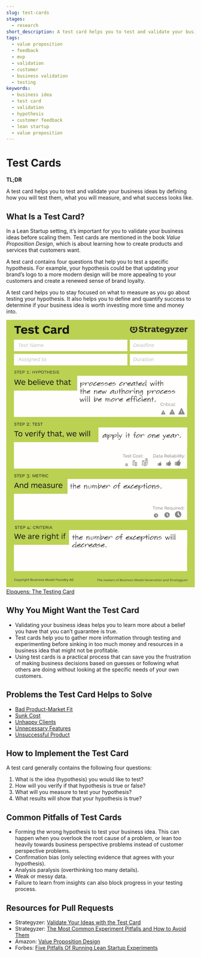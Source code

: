 ```yaml
---
slug: test-cards
stages:
  - research
short_description: A test card helps you to test and validate your business ideas by defining how you will test them, what you will measure, and what success looks like.
tags:
  - value proposition
  - feedback
  - mvp
  - validation
  - customer
  - business validation
  - testing
keywords:
  - business idea
  - test card
  - validation
  - hypothesis
  - customer feedback
  - lean startup
  - value proposition
---
```


# Test Cards

**TL;DR**

A test card helps you to test and validate your business ideas by defining how you will test them, what you will measure, and what success looks like.

## What Is a Test Card?

In a Lean Startup setting, it’s important for you to validate your business ideas before scaling them. Test cards are mentioned in the book *Value Proposition Design*, which is about learning how to create products and services that customers want.

A test card contains four questions that help you to test a specific hypothesis. For example, your hypothesis could be that updating your brand’s logo to a more modern design will be more appealing to your customers and create a renewed sense of brand loyalty.

A test card helps you to stay focused on what to measure as you go about testing your hypothesis. It also helps you to define and quantify success to determine if your business idea is worth investing more time and money into.

![Test Card](/files/test-card.jpg)
[Eloquens: The Testing Card](https://www.eloquens.com/tool/r8Yfz0/startups/lean-startup/the-testing-card)

## Why You Might Want the Test Card

- Validating your business ideas helps you to learn more about a belief you have that you can’t guarantee is true. 
- Test cards help you to gather more information through testing and experimenting before sinking in too much money and resources in a business idea that might not be profitable.
- Using test cards is a practical process that can save you the frustration of making business decisions based on guesses or following what others are doing without looking at the specific needs of your own customers. 

## Problems the Test Card Helps to Solve

- [Bad Product-Market Fit](/problems/bad_product_market_fit)
- [Sunk Cost](/problems/sunk_cost)
- [Unhappy Clients](/problems/unhappy_clients)
- [Unnecessary Features](/problems/unnecessary_features)
- [Unsuccessful Product](/problems/unsuccessful_products)

## How to Implement the Test Card

A test card generally contains the following four questions:

1. What is the idea (hypothesis) you would like to test?
2. How will you verify if that hypothesis is true or false?
3. What will you measure to test your hypothesis?
4. What results will show that your hypothesis is true?

## Common Pitfalls of Test Cards

- Forming the wrong hypothesis to test your business idea. This can happen when you overlook the root cause of a problem, or lean too heavily towards business perspective problems instead of customer perspective problems.
- Confirmation bias (only selecting evidence that agrees with your hypothesis).
- Analysis paralysis (overthinking too many details).
- Weak or messy data.
- Failure to learn from insights can also block progress in your testing process.

## Resources for Pull Requests

- Strategyzer: [Validate Your Ideas with the Test Card](https://www.strategyzer.com/blog/posts/2015/3/5/validate-your-ideas-with-the-test-card)
- Strategyzer: [The Most Common Experiment Pitfalls and How to Avoid Them](https://www.strategyzer.com/blog/the-most-common-experiment-pitfalls-and-how-to-avoid-them)
- Amazon: [Value Proposition Design](https://www.amazon.com/Value-Proposition-Design-Customers-Strategyzer/dp/1118968050)
- Forbes: [Five Pitfalls Of Running Lean Startup Experiments](https://www.forbes.com/sites/groupthink/2014/04/28/five-pitfalls-of-running-lean-startup-experiments/?sh=66d0b9666296)
